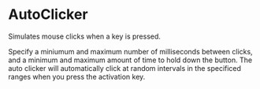 # AutoClicker
Simulates mouse clicks when a key is pressed.

Specify a miniumum and maximum number of milliseconds between clicks, and a minimum and maximum amount of time to hold down the button.
The auto clicker will automatically click at random intervals in the specificed ranges when you press the activation key. 
